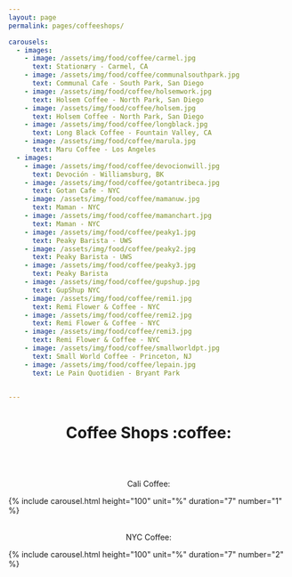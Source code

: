 ```yaml
---
layout: page
permalink: pages/coffeeshops/

carousels:
  - images:
    - image: /assets/img/food/coffee/carmel.jpg
      text: Stationæry - Carmel, CA
    - image: /assets/img/food/coffee/communalsouthpark.jpg
      text: Communal Cafe - South Park, San Diego  
    - image: /assets/img/food/coffee/holsemwork.jpg
      text: Holsem Coffee - North Park, San Diego
    - image: /assets/img/food/coffee/holsem.jpg
      text: Holsem Coffee - North Park, San Diego
    - image: /assets/img/food/coffee/longblack.jpg
      text: Long Black Coffee - Fountain Valley, CA
    - image: /assets/img/food/coffee/marula.jpg
      text: Maru Coffee - Los Angeles
  - images:
    - image: /assets/img/food/coffee/devocionwill.jpg
      text: Devoción - Williamsburg, BK
    - image: /assets/img/food/coffee/gotantribeca.jpg
      text: Gotan Cafe - NYC
    - image: /assets/img/food/coffee/mamanuw.jpg
      text: Maman - NYC
    - image: /assets/img/food/coffee/mamanchart.jpg
      text: Maman - NYC
    - image: /assets/img/food/coffee/peaky1.jpg
      text: Peaky Barista - UWS
    - image: /assets/img/food/coffee/peaky2.jpg
      text: Peaky Barista - UWS
    - image: /assets/img/food/coffee/peaky3.jpg
      text: Peaky Barista
    - image: /assets/img/food/coffee/gupshup.jpg
      text: GupShup NYC
    - image: /assets/img/food/coffee/remi1.jpg
      text: Remi Flower & Coffee - NYC
    - image: /assets/img/food/coffee/remi2.jpg
      text: Remi Flower & Coffee - NYC
    - image: /assets/img/food/coffee/remi3.jpg
      text: Remi Flower & Coffee - NYC
    - image: /assets/img/food/coffee/smallworldpt.jpg
      text: Small World Coffee - Princeton, NJ
    - image: /assets/img/food/coffee/lepain.jpg
      text: Le Pain Quotidien - Bryant Park


---
```



<h1 align="center">Coffee Shops :coffee:</h1>
<br>
<br>

<p align="center">Cali Coffee:</p>

{% include carousel.html height="100" unit="%" duration="7" number="1" %}
<br>
<br>
<p align="center">NYC Coffee:</p>

{% include carousel.html height="100" unit="%" duration="7" number="2" %}
